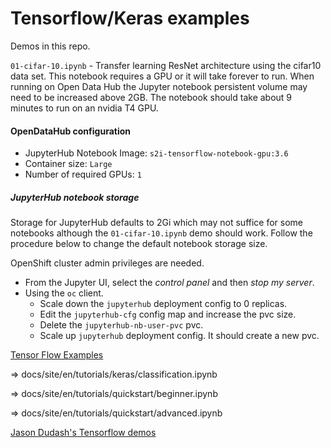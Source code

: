 # Tensorflow/Keras examples

Demos in this repo.

`01-cifar-10.ipynb` - Transfer learning ResNet architecture using the cifar10 data set. This notebook requires a GPU or it will take forever to run. When running on Open Data Hub the Jupyter notebook persistent volume may need to be increased above 2GB. The notebook should take about 9 minutes to run on an nvidia T4 GPU. 

#### OpenDataHub configuration

- JupyterHub Notebook Image: `s2i-tensorflow-notebook-gpu:3.6`
- Container size: `Large`
- Number of required GPUs: `1`

##### JupyterHub notebook storage

Storage for JupyterHub defaults to 2Gi which may not suffice for some notebooks although the `01-cifar-10.ipynb` demo should work. Follow the procedure below to change the default notebook storage size.

OpenShift cluster admin privileges are needed.

- From the Jupyter UI, select the *control panel* and then *stop my server*.
- Using the `oc` client. 
  - Scale down the `jupyterhub` deployment config to 0 replicas. 
  - Edit the `jupyterhub-cfg` config map and increase the pvc size. 
  - Delete the `jupyterhub-nb-user-pvc` pvc.
  - Scale up `jupyterhub` deployment config. It should create a new pvc. 

[Tensor Flow Examples](https://github.com/tensorflow/docs.git)

=> docs/site/en/tutorials/keras/classification.ipynb

=> docs/site/en/tutorials/quickstart/beginner.ipynb

=> docs/site/en/tutorials/quickstart/advanced.ipynb

[Jason Dudash's Tensorflow demos](https://github.com/dudash/jupyter-gpu-examples)